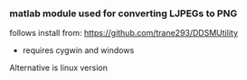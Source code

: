 ### matlab module used for converting LJPEGs to PNG

follows install from:  https://github.com/trane293/DDSMUtility
 * requires cygwin and windows

Alternative is linux version 



